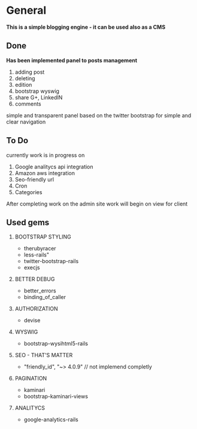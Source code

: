 # General 

**This is a simple blogging engine - it can be used also as a CMS**

## Done

**Has been implemented panel to posts management** 

1. adding post
2. deleting
3. edition
4. bootstrap wyswig 
5. share G+, LinkedIN 
6. comments 

simple and transparent panel based on the twitter bootstrap for simple and clear navigation

## To Do 

currently work is in progress on

1. Google analitycs api integration 
2. Amazon aws integration 
3. Seo-friendly url 
4. Cron
5. Categories 

After completing work on the admin site work will begin on view for client

## Used gems

1. BOOTSTRAP STYLING <BR>
   * therubyracer
   * less-rails"
   * twitter-bootstrap-rails
   * execjs <BR>

2. BETTER DEBUG <BR>
   * better_errors
   * binding_of_caller <BR>

3. AUTHORIZATION <BR>
   * devise <BR>

4. WYSWIG <BR>
   * bootstrap-wysihtml5-rails <BR>

5. SEO - THAT'S MATTER <BR>
   * "friendly_id", "~> 4.0.9" // not implemend completly <BR>

6. PAGINATION <BR>
   * kaminari
   * bootstrap-kaminari-views <BR>

7. ANALITYCS <BR>
   * google-analytics-rails